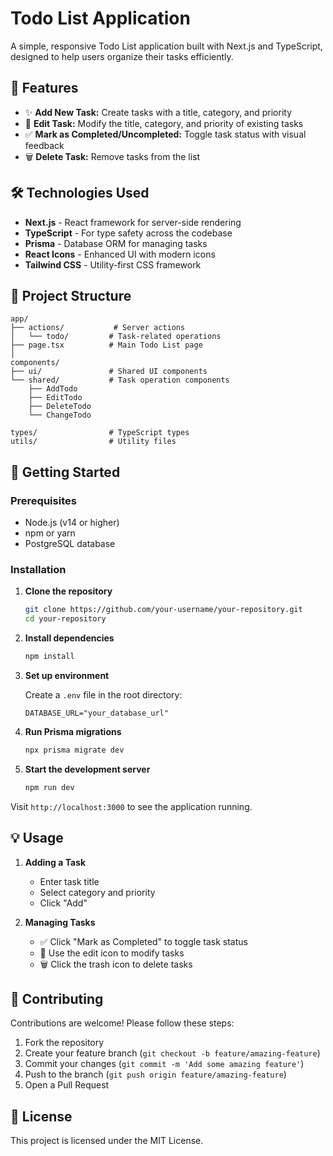 # Todo List Application

A simple, responsive Todo List application built with Next.js and TypeScript, designed to help users organize their tasks efficiently.

## 🚀 Features

- ✨ **Add New Task:** Create tasks with a title, category, and priority
- 📝 **Edit Task:** Modify the title, category, and priority of existing tasks
- ✅ **Mark as Completed/Uncompleted:** Toggle task status with visual feedback
- 🗑️ **Delete Task:** Remove tasks from the list

## 🛠️ Technologies Used

- **Next.js** - React framework for server-side rendering
- **TypeScript** - For type safety across the codebase
- **Prisma** - Database ORM for managing tasks
- **React Icons** - Enhanced UI with modern icons
- **Tailwind CSS** - Utility-first CSS framework

## 📁 Project Structure

```
app/
├── actions/           # Server actions
│   └── todo/         # Task-related operations
├── page.tsx          # Main Todo List page
│
components/
├── ui/               # Shared UI components
└── shared/           # Task operation components
    ├── AddTodo
    ├── EditTodo
    ├── DeleteTodo
    └── ChangeTodo

types/                # TypeScript types
utils/                # Utility files
```

## 🚀 Getting Started

### Prerequisites

- Node.js (v14 or higher)
- npm or yarn
- PostgreSQL database

### Installation

1. **Clone the repository**
   ```bash
   git clone https://github.com/your-username/your-repository.git
   cd your-repository
   ```

2. **Install dependencies**
   ```bash
   npm install
   ```

3. **Set up environment**
   
   Create a `.env` file in the root directory:
   ```env
   DATABASE_URL="your_database_url"
   ```

4. **Run Prisma migrations**
   ```bash
   npx prisma migrate dev
   ```

5. **Start the development server**
   ```bash
   npm run dev
   ```

Visit `http://localhost:3000` to see the application running.

## 💡 Usage

1. **Adding a Task**
   - Enter task title
   - Select category and priority
   - Click "Add"

2. **Managing Tasks**
   - ✅ Click "Mark as Completed" to toggle task status
   - 📝 Use the edit icon to modify tasks
   - 🗑️ Click the trash icon to delete tasks


## 🤝 Contributing

Contributions are welcome! Please follow these steps:

1. Fork the repository
2. Create your feature branch (`git checkout -b feature/amazing-feature`)
3. Commit your changes (`git commit -m 'Add some amazing feature'`)
4. Push to the branch (`git push origin feature/amazing-feature`)
5. Open a Pull Request

## 📄 License

This project is licensed under the MIT License.
